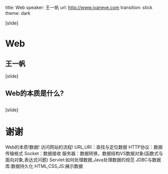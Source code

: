 title: Web
speaker: 王一帆
url: http://www.ivaneye.com
transition: stick
theme: dark

[slide]
# Web
## 王一帆

[slide]
## Web的本质是什么?

##



[slide]
# 谢谢


Web的本质!数据!
访问网站的流程!
URL,URI：查找与定位数据
HTTP协议：数据传输格式
Socket：数据接收
服务器：数据转换，数据结构VS数据对象(函数式与面向对象,表达式问题)
Servlet:如何处理数据,Java处理数据的规范
JDBC与数据库:数据持久化
HTML,CSS,JS:展示数据
